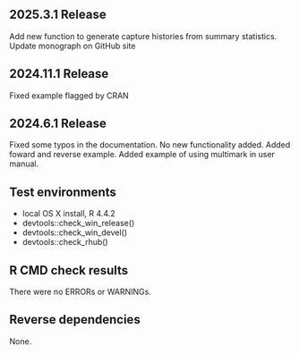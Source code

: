## 2025.3.1 Release

Add new function to generate capture histories from summary statistics.
Update monograph on GitHub site

## 2024.11.1 Release

Fixed example flagged by CRAN

## 2024.6.1 Release

Fixed some typos in the documentation. No new functionality added.
Added foward and reverse example.
Added example of using multimark in user manual.


## Test environments
* local OS X install, R 4.4.2
* devtools::check_win_release()
* devtools::check_win_devel()
* devtools::check_rhub()

## R CMD check results
There were no ERRORs or WARNINGs. 

## Reverse dependencies

None.
